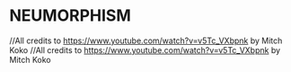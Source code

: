 # NEUMORPHISM
//All credits to https://www.youtube.com/watch?v=v5Tc_VXbpnk by Mitch Koko
//All credits to https://www.youtube.com/watch?v=v5Tc_VXbpnk by Mitch Koko
